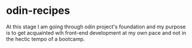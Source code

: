 # odin-recipes

At this stage I am going through odin project's foundation
and my purpose is to get acquainted wih front-end development
at my own pace and not in the hectic tempo of a bootcamp.